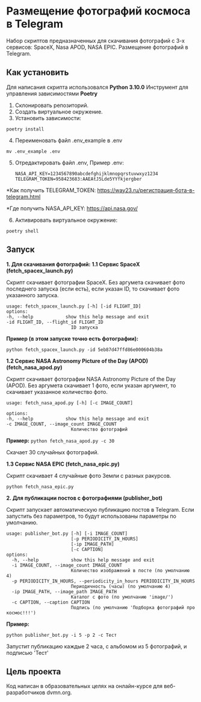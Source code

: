 # Размещение фотографий космоса в Telegram
Набор скриптов предназначенных для скачивания фотографий с 3-х сервисов:
SpaceX, Nasa APOD, NASA EPIC. Размещение фотографий в Telegram.

## Как установить
Для написания скрипта использовался __Python 3.10.0__
Инструмент для управления зависимостями __Poetry__

1. Склонировать репозиторий.
2. Создать виртуальное окружение.
3. Установить зависимости:
```
poetry install
```
4. Переименовать файл .env_example в .env

```mv .env_example .env```

5. Отредактировать файл .env, 
Пример .env:
    ```
    NASA_API_KEY=1234567890abcdefghijklmnopqrstuvwxyz1234
    TELEGRAM_TOKEN=958423683:AAEAtJ5Lde5YYfkjergber
    ```
*Как получить TELEGRAM_TOKEN: https://way23.ru/регистрация-бота-в-telegram.html

*Где получить NASA_API_KEY: https://api.nasa.gov/

6. Активировать виртуальное окружение:

```poetry shell```

## Запуск
__1. Для скачивания фотографий:__
__1.1 Сервис SpaceX (fetch_spacex_launch.py)__

Скрипт скачивает фотографии SpaceX. Без аргумета скачивает фото последнего запуска (если есть), если указан ID, то скачивает фото указанного запуска.
```
usage: fetch_spacex_launch.py [-h] [-id FLIGHT_ID]
options:
-h, --help            show this help message and exit
-id FLIGHT_ID, --flight_id FLIGHT_ID
                        ID запуска
```
__Пример (в этом запуске точно есть фотографии):__

`python fetch_spacex_launch.py -id 5eb87d47ffd86e000604b38a`

    
__1.2 Сервис NASA Astronomy Picture of the Day (APOD) (fetch_nasa_apod.py)__

Скрипт скачивает фотографии NASA Astronomy Picture of the Day (APOD).
Без аргумета скачивает 1 фото, если указан аргумент, то скачивает указанное количество фото.

```
usage: fetch_nasa_apod.py [-h] [-c IMAGE_COUNT]

options:
-h, --help            show this help message and exit
-c IMAGE_COUNT, --image_count IMAGE_COUNT
                        Количество фотографий
```
__Пример:__
```python fetch_nasa_apod.py -c 30```

Скачает 30 случайных фотографий.
    
__1.3 Сервис NASA EPIC (fetch_nasa_epic.py)__

Скрипт скачивает 4 случайные фото Земли с разных ракурсов.

```python fetch_nasa_epic.py```

__2. Для публикации постов с фотографиями (publisher_bot)__

Скрипт запускает автоматическую публикацию постов в Telegram.
Если запустить без параметров, то будут использованы параметры по умолчанию.
```
usage: publisher_bot.py [-h] [-i IMAGE_COUNT]
                        [-p PERIODICITY_IN_HOURS]
                        [-ip IMAGE_PATH]
                        [-c CAPTION]
options:
  -h, --help            show this help message and exit
  -i IMAGE_COUNT, --image_count IMAGE_COUNT
                        Количество изображений в посте (по умолчанию 4)
  -p PERIODICITY_IN_HOURS, --periodicity_in_hours PERIODICITY_IN_HOURS
                        Периодичность (часы) (по умолчанию 4)
  -ip IMAGE_PATH, --image_path IMAGE_PATH
                        Каталог с фото (по умолчанию 'image/')
  -c CAPTION, --caption CAPTION
                        Подпись (по умолчанию 'Подборка фотографий про космос!!!')
```
__Пример:__

```python publisher_bot.py -i 5 -p 2 -c Тест```

Запустит публикацию каждые 2 часа, с альбомом из 5 фотографий, и подписью 'Тест'

## Цель проекта
Код написан в образовательных целях на онлайн-курсе для веб-разработчиков dvmn.org.
